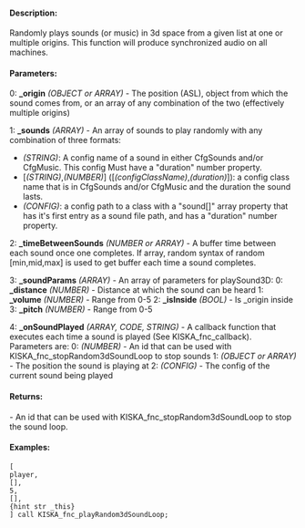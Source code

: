 #### Description:
Randomly plays sounds (or music) in 3d space from a given list at one or multiple origins. This function will produce synchronized audio on all machines.

#### Parameters:
0: **_origin** *(OBJECT or ARRAY)* - The position (ASL), object from which the sound comes from, 
or an array of any combination of the two (effectively multiple origins)

1: **_sounds** *(ARRAY)* - An array of sounds to play randomly with any combination of three formats:
- *(STRING)*: A config name of a sound in either CfgSounds and/or CfgMusic. This config Must
have a "duration" number property. 
- [*(STRING)*,*(NUMBER)*] ([*(configClassName)*,*(duration)*]): a config class name that is in CfgSounds 
and/or CfgMusic and the duration the sound lasts.
- *(CONFIG)*: a config path to a class with a "sound[]" array property that has it's first entry
as a sound file path, and has a "duration" number property.

2: **_timeBetweenSounds** *(NUMBER or ARRAY)* - A buffer time between each sound once one completes. 
If array, random syntax of random [min,mid,max] is used to get buffer each time a sound completes.

3: **_soundParams** *(ARRAY)* - An array of parameters for playSound3D:
0: **_distance** *(NUMBER)* - Distance at which the sound can be heard
1: **_volume** *(NUMBER)* - Range from 0-5
2: **_isInside** *(BOOL)* - Is _origin inside
3: **_pitch** *(NUMBER)* - Range from 0-5

4: **_onSoundPlayed** *(ARRAY, CODE, STRING)* - A callback function that executes each time a sound is played
(See KISKA_fnc_callback). Parameters are:
0: *(NUMBER)* - An id that can be used with KISKA_fnc_stopRandom3dSoundLoop to stop sounds
1: *(OBJECT or ARRAY)* - The position the sound is playing at
2: *(CONFIG)* - The config of the current sound being played

#### Returns:
<NUMBER> - An id that can be used with KISKA_fnc_stopRandom3dSoundLoop to stop
		the sound loop.

#### Examples:
```sqf
[
player,
[],
5,
[],
{hint str _this}
] call KISKA_fnc_playRandom3dSoundLoop;
```

